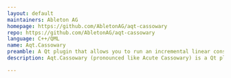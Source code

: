 ```yaml
---
layout: default
maintainers: Ableton AG
homepage: https://github.com/AbletonAG/aqt-cassowary
repo: https://github.com/AbletonAG/aqt-cassowary
language: C++/QML
name: Aqt.Cassowary
preamble: A Qt plugin that allows you to run an incremental linear constraint solver in QML applications
description: Aqt.Cassowary (pronounced like Acute Cassowary) is a Qt plugin that allows you to run an incremental linear constraint solver in QML applications, providing a declarative interface that fits naturally in the QML programming model.

---
```

